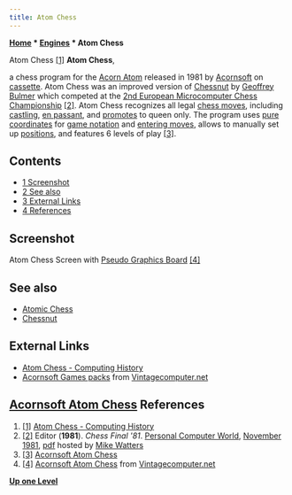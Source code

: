 ```yaml
---
title: Atom Chess
---
```

**[Home](Home "Home") * [Engines](Engines "Engines") * Atom Chess**

[](http://www.computinghistory.org.uk/det/32771/Atom%20Chess/) Atom Chess <a id="cite-note-1" href="#cite-ref-1">[1]</a>
**Atom Chess**,

a chess program for the [Acorn Atom](Acorn_Atom "Acorn Atom") released in 1981 by [Acornsoft](https://en.wikipedia.org/wiki/Acornsoft) on [cassette](https://en.wikipedia.org/wiki/Compact_Cassette).
Atom Chess was an improved version of [Chessnut](Chessnut "Chessnut") by [Geoffrey Bulmer](Geoffrey_Bulmer "Geoffrey Bulmer") which competed at the [2nd European Microcomputer Chess Championship](European_MCC_1981 "European MCC 1981") <a id="cite-note-2" href="#cite-ref-2">[2]</a>.
Atom Chess recognizes all legal [chess moves](Moves "Moves"), including [castling](Castling "Castling"), [en passant](En_passant "En passant"), and [promotes](Promotions "Promotions") to queen only. The program uses [pure coordinates](Algebraic_Chess_Notation#PureCoordinateNotation "Algebraic Chess Notation") for [game notation](Game_Notation "Game Notation") and [entering moves](Entering_Moves "Entering Moves"), allows to manually set up [positions](Chess_Position "Chess Position"), and features 6 levels of play <a id="cite-note-3" href="#cite-ref-3">[3]</a>.

## Contents

- [1 Screenshot](#screenshot)
- [2 See also](#see-also)
- [3 External Links](#external-links)
- [4 References](#references)

## Screenshot

[](http://www.vintagecomputer.net/fjkraan/comp/atom/Control_Universal_catalogue_html/Acornsoft/Acornsoft_Atom_CHESS.htm)
Atom Chess Screen with [Pseudo Graphics Board](Graphics_Programming "Graphics Programming") <a id="cite-note-4" href="#cite-ref-4">[4]</a>

## See also

- [Atomic Chess](Atomic_Chess "Atomic Chess")
- [Chessnut](Chessnut "Chessnut")

## External Links

- [Atom Chess - Computing History](http://www.computinghistory.org.uk/det/32771/Atom%20Chess/)
- [Acornsoft Games packs](http://www.vintagecomputer.net/fjkraan/comp/atom/Control_Universal_catalogue_html/Acornsoft/Acornsoft_games_packs.htm) from [Vintagecomputer.net](http://vintagecomputer.net/)

## [Acornsoft Atom Chess](http://www.vintagecomputer.net/fjkraan/comp/atom/Control_Universal_catalogue_html/Acornsoft/Acornsoft_Atom_CHESS.htm) References

1. <a id="cite-ref-1" href="#cite-note-1">[1]</a> [Atom Chess - Computing History](http://www.computinghistory.org.uk/det/32771/Atom%20Chess/)
1. <a id="cite-ref-2" href="#cite-note-2">[2]</a> Editor (**1981**). *Chess Final '81*. [Personal Computer World](Personal_Computer_World "Personal Computer World"), [November 1981](http://www.chesscomputeruk.com/html/publication_archive.html), [pdf](http://www.chesscomputeruk.com/PCW_November_1981.pdf) hosted by [Mike Watters](Mike_Watters "Mike Watters")
1. <a id="cite-ref-3" href="#cite-note-3">[3]</a> [Acornsoft Atom Chess](http://www.vintagecomputer.net/fjkraan/comp/atom/Control_Universal_catalogue_html/Acornsoft/Acornsoft_Atom_CHESS.htm)
1. <a id="cite-ref-4" href="#cite-note-4">[4]</a> [Acornsoft Atom Chess](http://www.vintagecomputer.net/fjkraan/comp/atom/Control_Universal_catalogue_html/Acornsoft/Acornsoft_Atom_CHESS.htm) from [Vintagecomputer.net](http://vintagecomputer.net/)

**[Up one Level](Engines "Engines")**

